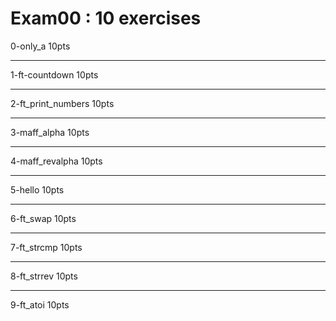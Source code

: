# Exam00 : 10 exercises
0-only_a			10pts <br/>
_______________________________________________
1-ft-countdown			10pts <br />
_______________________________________________
2-ft_print_numbers		10pts <br />
_______________________________________________
3-maff_alpha			10pts <br />
_______________________________________________
4-maff_revalpha			10pts <br />
_______________________________________________
5-hello				10pts <br />
_______________________________________________
6-ft_swap			10pts <br />
_______________________________________________
7-ft_strcmp			10pts <br />
_______________________________________________
8-ft_strrev			10pts <br />
_______________________________________________
9-ft_atoi			10pts <br />

